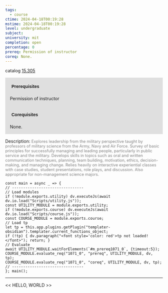 ```yaml
---
tags:
  - course
ctime: 2024-04-18T00:19:28
mstime: 2024-04-18T00:19:28
level: undergraduate
subject: 
university: mit
completion: open
percentage: 0
prereq: Permission of instructor
coreq: None.
---
```


catalog [15.305](http://student.mit.edu/catalog/m15b.html#15.305)

<span style="display: block; padding: 15px; background-color: rgb(100, 100, 100, 0.2);"><font id="m_prereq1071_0" style="display: block; font-family: Arial, sans-serif; font-weight: bold; padding: 5px">Prerequisites</font><br><span id="prereq1071_0">Permission of instructor</span></span>
<span style="display: block; padding: 15px; background-color: rgb(100, 100, 100, 0.2);"><font id="m_coreq1071_0" style="display: block; font-family: Arial, sans-serif; font-weight: bold; padding: 5px">Corequisites</font><br><span id="coreq1071_0">None.</span></span>

<font style="">Description:</font>
<font style="color: grey; font-size: 0.8rem;">Explores leadership from the military perspective taught by professors of military science from the Army, Navy and Air Force. Survey of basic principles for successfully managing and leading people, particularly in public service and the military. Develops skills in topics such as oral and written communication techniques, planning, team building, motivation, ethics, decision-making, and managing change. Relies heavily on interactive experiential classes with case studies, student presentations, role plays, and discussion. Also appropriate for non-management science majors.</font>

```dataviewjs
const main = async _ => {
// --------------------------------
// Load modules
if (!module.exports.utility) dv.executeJs(await dv.io.load("Scripts/utility.js"));
const UTILITY_MODULE = module.exports.utility;
if (!module.exports.course) dv.executeJs(await dv.io.load("Scripts/course.js"));
const COURSE_MODULE = module.exports.course;
// Load tp
let tp = this.app.plugins.getPlugin("templater-obsidian").templater.current_functions_object;
if (!tp) { dv.paragraph("<font style='color: red'>tp not loaded!</font>"); return; }
// Evaluate
await UTILITY_MODULE.waitForElements(`#m_prereq1071_0`, {timeout:5});
COURSE_MODULE.evaluate_req("1071_0", "prereq", UTILITY_MODULE, dv, tp);
COURSE_MODULE.evaluate_req("1071_0", "coreq", UTILITY_MODULE, dv, tp);
// --------------------------------
}; main();
```

---

<< HELLO, WORLD >>
